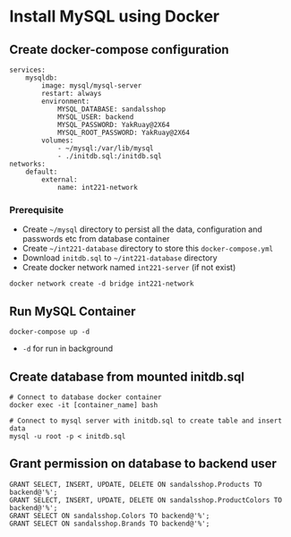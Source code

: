 # Install MySQL using Docker

## Create docker-compose configuration

```
services:
    mysqldb:
        image: mysql/mysql-server
        restart: always
        environment:
            MYSQL_DATABASE: sandalsshop
            MYSQL_USER: backend
            MYSQL_PASSWORD: YakRuay@2X64
            MYSQL_ROOT_PASSWORD: YakRuay@2X64
        volumes:
            - ~/mysql:/var/lib/mysql
            - ./initdb.sql:/initdb.sql
networks:
    default:
        external:
            name: int221-network
```

### Prerequisite

- Create `~/mysql` directory to persist all the data, configuration and passwords etc from database container
- Create `~/int221-database` directory to store this `docker-compose.yml`
- Download `initdb.sql` to `~/int221-database` directory
- Create docker network named `int221-server` (if not exist)
  
```
docker network create -d bridge int221-network
```

## Run MySQL Container

```
docker-compose up -d
```

- `-d` for run in background

## Create database from mounted initdb.sql

```
# Connect to database docker container
docker exec -it [container_name] bash

# Connect to mysql server with initdb.sql to create table and insert data
mysql -u root -p < initdb.sql
```

## Grant permission on database to backend user

```
GRANT SELECT, INSERT, UPDATE, DELETE ON sandalsshop.Products TO backend@'%';
GRANT SELECT, INSERT, UPDATE, DELETE ON sandalsshop.ProductColors TO backend@'%';
GRANT SELECT ON sandalsshop.Colors TO backend@'%';
GRANT SELECT ON sandalsshop.Brands TO backend@'%';
```